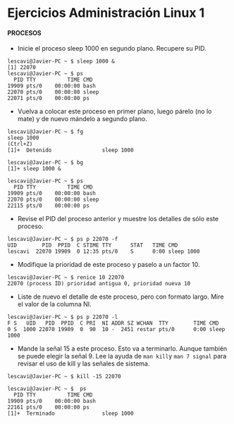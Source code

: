 # Ejercicios Administración Linux 1

#### PROCESOS

- Inicie el proceso sleep 1000 en segundo plano. Recupere su PID.


```
lescavi@Javier-PC ~ $ sleep 1000 &
[1] 22070
lescavi@Javier-PC ~ $ ps
  PID TTY          TIME CMD
19909 pts/0    00:00:00 bash
22070 pts/0    00:00:00 sleep
22071 pts/0    00:00:00 ps
```



- Vuelva a colocar este proceso en primer plano, luego párelo (no lo mate) y de nuevo mándelo a segundo plano.


```
lescavi@Javier-PC ~ $ fg
sleep 1000
(Ctrl+Z)
[1]+  Detenido                sleep 1000

lescavi@Javier-PC ~ $ bg
[1]+ sleep 1000 &

lescavi@Javier-PC ~ $ ps
  PID TTY          TIME CMD
19909 pts/0    00:00:00 bash
22070 pts/0    00:00:00 sleep
22115 pts/0    00:00:00 ps
```



- Revise el PID del proceso anterior y muestre los detalles de sólo este proceso.


```
lescavi@Javier-PC ~ $ ps p 22070 -f
UID        PID  PPID  C STIME TTY      STAT   TIME CMD
lescavi  22070 19909  0 12:35 pts/0    S      0:00 sleep 1000
```



- Modifique la prioridad de este proceso y paselo a un factor 10.

```
lescavi@Javier-PC ~ $ renice 10 22070
22070 (process ID) prioridad antigua 0, prioridad nueva 10
```



- Liste de nuevo el detalle de este proceso, pero con formato largo. Mire el valor de la columna NI.


```
lescavi@Javier-PC ~ $ ps p 22070 -l
F S   UID   PID  PPID  C PRI  NI ADDR SZ WCHAN  TTY        TIME CMD
0 S  1000 22070 19909  0  90  10 -  2451 restar pts/0      0:00 sleep 1000
```



- Mande la señal 15 a este proceso. Esto va a terminarlo. Aunque también se puede elegir la señal 9. Lee la ayuda de `man kill`y `man 7 signal` para revisar el uso de kill y las señales de sistema.


```
lescavi@Javier-PC ~ $ kill -15 22070

lescavi@Javier-PC ~ $  ps
  PID TTY          TIME CMD
19909 pts/0    00:00:00 bash
22161 pts/0    00:00:00 ps
[1]+  Terminado               sleep 1000
```

